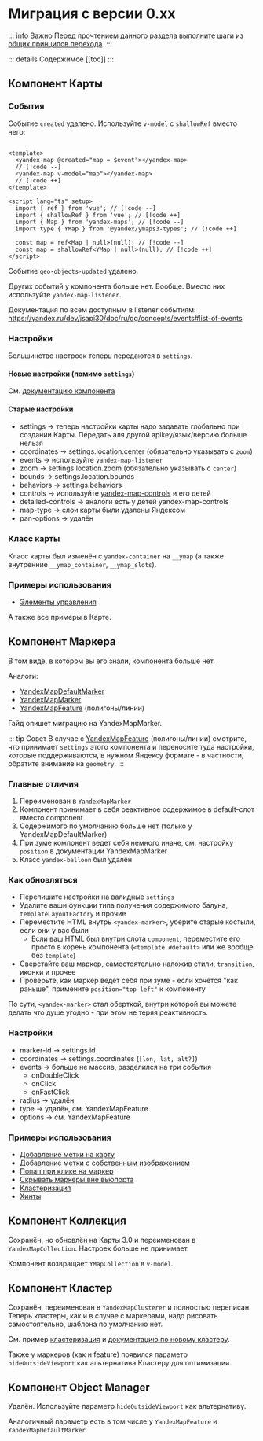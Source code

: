 # Миграция с версии 0.xx

::: info Важно
Перед прочтением данного раздела выполните шаги из [общих принципов перехода](/guide/migration).
:::

::: details Содержимое
[[toc]]
:::

## Компонент Карты

### События

Событие `created` удалено. Используйте `v-model` с `shallowRef` вместо него:

```vue

<template>
  <yandex-map @created="map = $event"></yandex-map>
  // [!code --]
  <yandex-map v-model="map"></yandex-map>
  // [!code ++]
</template>

<script lang="ts" setup>
  import { ref } from 'vue'; // [!code --]
  import { shallowRef } from 'vue'; // [!code ++]
  import { Map } from 'yandex-maps'; // [!code --]
  import type { YMap } from '@yandex/ymaps3-types'; // [!code ++]

  const map = ref<Map | null>(null); // [!code --]
  const map = shallowRef<YMap | null>(null); // [!code ++]
</script>
```

Событие `geo-objects-updated` удалено.

Других событий у компонента больше нет. Вообще. Вместо них используйте `yandex-map-listener`.

Документация по всем доступным в listener событиям: https://yandex.ru/dev/jsapi30/doc/ru/dg/concepts/events#list-of-events

### Настройки

Большинство настроек теперь передаются в `settings`.

#### Новые настройки (помимо `settings`)

См. [документацию компонента](/components/map)

#### Старые настройки

- settings -> теперь настройки карты надо задавать глобально при создании Карты. Передать аля другой apikey/язык/версию больше нельзя
- coordinates -> settings.location.center (обязательно указывать с `zoom`)
- events -> используйте `yandex-map-listener`
- zoom -> settings.location.zoom (обязательно указывать с `center`)
- bounds -> settings.location.bounds
- behaviors -> settings.behaviors
- controls -> используйте [yandex-map-controls](/components/controls) и его детей
- detailed-controls -> аналоги есть у детей yandex-map-controls
- map-type -> слои карты были удалены Яндексом
- pan-options -> удалён

### Класс карты

Класс карты был изменён с `yandex-container` на `__ymap` (а также внутренние `__ymap_container`, `__ymap_slots`).

### Примеры использования

- [Элементы управления](/examples/controls)

А также все примеры в Карте.

## Компонент Маркера

В том виде, в котором вы его знали, компонента больше нет.

Аналоги:

- [YandexMapDefaultMarker](/components/modules/default-marker)
- [YandexMapMarker](/components/marker)
- [YandexMapFeature](/components/feature) (полигоны/линии)

Гайд опишет миграцию на YandexMapMarker. 

::: tip Совет
В случае с [YandexMapFeature](/components/feature) (полигоны/линии) смотрите, что принимает `settings` этого компонента и переносите туда настройки, которые поддерживаются, в нужном Яндексу формате - в частности, обратите внимание на `geometry`.
:::

### Главные отличия

1. Переименован в `YandexMapMarker`
2. Компонент принимает в себя реактивное содержимое в default-слот вместо component
3. Содержимого по умолчанию больше нет (только у YandexMapDefaultMarker)
4. При зуме компонент ведет себя немного иначе, см. настройку `position` в документации YandexMapMarker
5. Класс `yandex-balloon` был удалён

### Как обновляться

- Перепишите настройки на валидные `settings`
- Удалите ваши функции типа получения содержимого балуна, `templateLayoutFactory` и прочие
- Переместите HTML внутрь `<yandex-marker>`, уберите старые костыли, если они у вас были
    - Если ваш HTML был внутри слота `component`, переместите его просто в корень компонента (`<template #default>` или же вообще без `template`)
- Сверстайте ваш маркер, самостоятельно наложив стили, `transition`, иконки и прочее
- Проверьте, как маркер ведёт себя при зуме - если хочется "как раньше", примените `position="top left"` к компоненту

По сути, `<yandex-marker>` стал оберткой, внутри которой вы можете делать что душе угодно - при этом не теряя реактивность.

### Настройки

- marker-id -> settings.id
- coordinates -> settings.coordinates (`[lon, lat, alt?]`)
- events -> больше не массив, разделился на три события
    - onDoubleClick
    - onClick
    - onFastClick
- radius -> удалён
- type -> удалён, см. YandexMapFeature
- options -> см. YandexMapFeature

### Примеры использования

- [Добавление метки на карту](/examples/placemark)
- [Добавление метки с собственным изображением](/examples/marker-custom-image)
- [Попап при клике на маркер](/examples/marker-popup)
- [Скрывать маркеры вне вьюпорта](/examples/hide-markers)
- [Кластеризация](/examples/many-points)
- [Хинты](/examples/hint)

## Компонент Коллекция

Сохранён, но обновлён на Карты 3.0 и переименован в `YandexMapCollection`. Настроек больше не принимает.

Компонент возвращает `YMapCollection` в `v-model`.

## Компонент Кластер

Сохранён, переименован в `YandexMapClusterer` и полностью переписан. Теперь кластеры, как и в случае с маркерами, надо рисовать самостоятельно, шаблона по умолчанию нет.

См. пример [кластеризация](/examples/many-points) и [документацию по новому кластеру](/components/modules/clusterer).

Также у маркеров (как и feature) появился параметр `hideOutsideViewport` как альтернатива Кластеру для оптимизации.

## Компонент Object Manager

Удалён. Используйте параметр `hideOutsideViewport` как альтернативу.

Аналогичный параметр есть в том числе у `YandexMapFeature` и `YandexMapDefaultMarker`.
